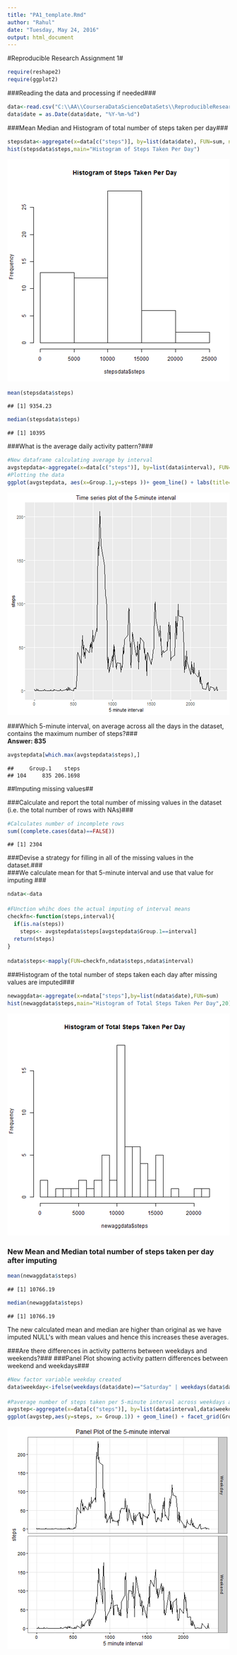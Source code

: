 ```yaml
---
title: "PA1_template.Rmd"
author: "Rahul"
date: "Tuesday, May 24, 2016"
output: html_document
---
```

#Reproducible Research Assignment 1#  



```r
require(reshape2)
require(ggplot2)
```

###Reading the data and processing if needed###   

```r
data<-read.csv("C:\\AA\\CourseraDataScienceDataSets\\ReproducibleResearch\\activity.csv",header=TRUE)
data$date = as.Date(data$date, "%Y-%m-%d")
```
###Mean Median and Histogram of total number of steps taken per day###  


```r
stepsdata<-aggregate(x=data[c("steps")], by=list(data$date), FUN=sum, na.rm=TRUE)
hist(stepsdata$steps,main="Histogram of Steps Taken Per Day")
```

![plot of chunk unnamed-chunk-3](figure/unnamed-chunk-3-1.png)

```r
mean(stepsdata$steps)
```

```
## [1] 9354.23
```

```r
median(stepsdata$steps)
```

```
## [1] 10395
```

###What is the average daily activity pattern?###    


```r
#New dataframe calculating average by interval
avgstepdata<-aggregate(x=data[c("steps")], by=list(data$interval), FUN=mean, na.rm=TRUE)
#Plotting the data
ggplot(avgstepdata, aes(x=Group.1,y=steps ))+ geom_line() + labs(title="Time series plot of the 5-minute interval", x="5 minute interval")
```

![plot of chunk unnamed-chunk-4](figure/unnamed-chunk-4-1.png)

###Which 5-minute interval, on average across all the days in the dataset, contains the maximum number of steps?###   
**Answer: 835**    

```r
avgstepdata[which.max(avgstepdata$steps),]
```

```
##     Group.1    steps
## 104     835 206.1698
```

##Imputing missing values##    

###Calculate and report the total number of missing values in the dataset (i.e. the total number of rows with NAs)###

```r
#Calculates number of incomplete rows
sum((complete.cases(data)==FALSE))
```

```
## [1] 2304
```



###Devise a strategy for filling in all of the missing values in the dataset.###    
###We calculate mean for that 5-minute interval and use that value for imputing ###    


```r
ndata<-data

#FUnction whihc does the actual imputing of interval means
checkfn<-function(steps,interval){
  if(is.na(steps))
    steps<- avgstepdata$steps[avgstepdata$Group.1==interval]
  return(steps)
} 

ndata$steps<-mapply(FUN=checkfn,ndata$steps,ndata$interval)
```

###Histogram of the total number of steps taken each day after missing values are imputed### 

```r
newaggdata<-aggregate(x=ndata["steps"],by=list(ndata$date),FUN=sum)
hist(newaggdata$steps,main="Histogram of Total Steps Taken Per Day",20)
```

![plot of chunk unnamed-chunk-8](figure/unnamed-chunk-8-1.png)

### New Mean and Median total number of steps taken per day after imputing ###

```r
mean(newaggdata$steps)
```

```
## [1] 10766.19
```

```r
median(newaggdata$steps)
```

```
## [1] 10766.19
```

The new calculated mean and median are higher than original as we have imputed NULL's with mean values and hence this increases these averages.    


###Are there differences in activity patterns between weekdays and weekends?###
###Panel Plot showing activity pattern differences between weekend and weekdays###

```r
#New factor variable weekday created
data$weekday<-ifelse(weekdays(data$date)=="Saturday" | weekdays(data$date)=="Sunday","Weekend","Weekday")

#Paverage number of steps taken per 5-minute interval across weekdays and weekends
avgstep<-aggregate(x=data[c("steps")], by=list(data$interval,data$weekday), FUN=mean, na.rm=TRUE)
ggplot(avgstep,aes(y=steps, x= Group.1)) + geom_line() + facet_grid(Group.2~.) + theme_bw()  + labs(title="Panel Plot of the 5-minute interval", x="5 minute interval")
```

![plot of chunk unnamed-chunk-10](figure/unnamed-chunk-10-1.png)
